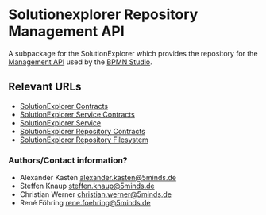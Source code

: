 # Solutionexplorer Repository Management API

A subpackage for the SolutionExplorer which provides the repository for the [Management API](https://github.com/process-engine/management_api_client) used by the [BPMN Studio](https://github.com/process-engine/bpmn-studio).

## Relevant URLs 

- [SolutionExplorer Contracts](https://github.com/process-engine/solutionexplorer.contracts)
- [SolutionExplorer Service Contracts](https://github.com/process-engine/solutionexplorer.service.contracts)
- [SolutionExplorer Service](https://github.com/process-engine/solutionexplorer.service)
- [SolutionExplorer Repository Contracts](https://github.com/process-engine/solutionexplorer.repository.contracts)
- [SolutionExplorer Repository Filesystem](https://github.com/process-engine/solutionexplorer.repository.filesystem)

### Authors/Contact information?

- Alexander Kasten <alexander.kasten@5minds.de>
- Steffen Knaup <steffen.knaup@5minds.de>
- Christian Werner <christian.werner@5minds.de>
- René Föhring <rene.foehring@5minds.de>

